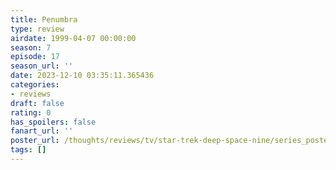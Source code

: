 ```yaml
---
title: Penumbra
type: review
airdate: 1999-04-07 00:00:00
season: 7
episode: 17
season_url: ''
date: 2023-12-10 03:35:11.365436
categories:
- reviews
draft: false
rating: 0
has_spoilers: false
fanart_url: ''
poster_url: /thoughts/reviews/tv/star-trek-deep-space-nine/series_poster.jpg
tags: []
---
```


